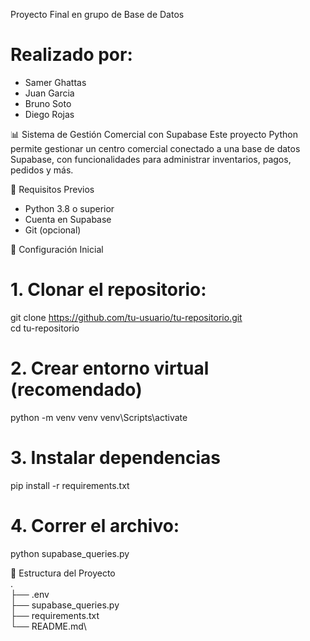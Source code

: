 Proyecto Final en grupo de Base de Datos
# Realizado por:
- Samer Ghattas
- Juan Garcia
- Bruno Soto
- Diego Rojas

📊 Sistema de Gestión Comercial con Supabase
Este proyecto Python permite gestionar un centro comercial conectado a una base de datos Supabase, con funcionalidades para administrar inventarios, pagos, pedidos y más.

🚀 Requisitos Previos
+ Python 3.8 o superior
+ Cuenta en Supabase
+ Git (opcional)

🔧 Configuración Inicial

# 1. Clonar el repositorio:
git clone https://github.com/tu-usuario/tu-repositorio.git \
cd tu-repositorio

# 2. Crear entorno virtual (recomendado)
python -m venv venv
venv\Scripts\activate

# 3. Instalar dependencias
pip install -r requirements.txt

# 4. Correr el archivo:
python supabase_queries.py

📂 Estructura del Proyecto\
.\
├── .env\
├── supabase_queries.py\
├── requirements.txt\
└── README.md\
